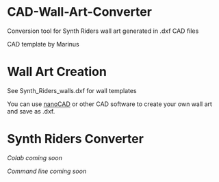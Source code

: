 # CAD-Wall-Art-Converter
Conversion tool for Synth Riders wall art generated in .dxf CAD files

CAD template by Marinus

# Wall Art Creation
See Synth_Riders_walls.dxf for wall templates

You can use [nanoCAD](https://nanocad.com/) or other CAD software to create your own wall art and save as .dxf.

# Synth Riders Converter

*Colab coming soon*

*Command line coming soon*